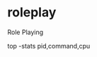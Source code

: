 roleplay
========

Role Playing

top -stats pid,command,cpu


<!-- 

Select a set of image pairs to mash together

start by doing one pair

 -->
